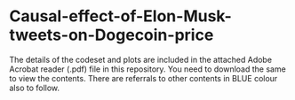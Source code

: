 # Causal-effect-of-Elon-Musk-tweets-on-Dogecoin-price

The details of the codeset and plots are included in the attached Adobe Acrobat reader (.pdf) file in this repository. 
You need to download the same to view the contents. There are referrals to other contents in BLUE colour also to follow.
